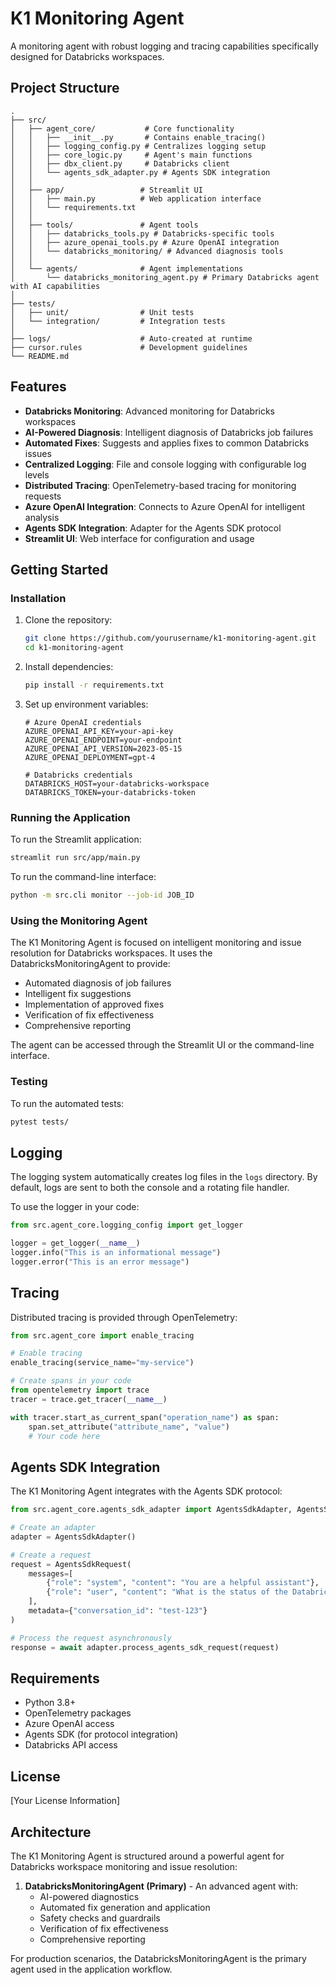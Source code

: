 # K1 Monitoring Agent

A monitoring agent with robust logging and tracing capabilities specifically designed for Databricks workspaces.

## Project Structure

```
.
├── src/
│   ├── agent_core/           # Core functionality 
│   │   ├── __init__.py       # Contains enable_tracing()
│   │   ├── logging_config.py # Centralizes logging setup
│   │   ├── core_logic.py     # Agent's main functions
│   │   ├── dbx_client.py     # Databricks client
│   │   └── agents_sdk_adapter.py # Agents SDK integration
│   │
│   ├── app/                 # Streamlit UI
│   │   ├── main.py          # Web application interface
│   │   └── requirements.txt
│   │
│   ├── tools/               # Agent tools
│   │   ├── databricks_tools.py # Databricks-specific tools
│   │   ├── azure_openai_tools.py # Azure OpenAI integration
│   │   └── databricks_monitoring/ # Advanced diagnosis tools
│   │
│   └── agents/              # Agent implementations
│       └── databricks_monitoring_agent.py # Primary Databricks agent with AI capabilities
│
├── tests/
│   ├── unit/                # Unit tests
│   └── integration/         # Integration tests
│
├── logs/                    # Auto-created at runtime
├── cursor.rules             # Development guidelines
└── README.md
```

## Features

- **Databricks Monitoring**: Advanced monitoring for Databricks workspaces
- **AI-Powered Diagnosis**: Intelligent diagnosis of Databricks job failures
- **Automated Fixes**: Suggests and applies fixes to common Databricks issues
- **Centralized Logging**: File and console logging with configurable log levels
- **Distributed Tracing**: OpenTelemetry-based tracing for monitoring requests
- **Azure OpenAI Integration**: Connects to Azure OpenAI for intelligent analysis
- **Agents SDK Integration**: Adapter for the Agents SDK protocol
- **Streamlit UI**: Web interface for configuration and usage

## Getting Started

### Installation

1. Clone the repository:
   ```bash
   git clone https://github.com/yourusername/k1-monitoring-agent.git
   cd k1-monitoring-agent
   ```

2. Install dependencies:
   ```bash
   pip install -r requirements.txt
   ```

3. Set up environment variables:
   ```
   # Azure OpenAI credentials
   AZURE_OPENAI_API_KEY=your-api-key
   AZURE_OPENAI_ENDPOINT=your-endpoint
   AZURE_OPENAI_API_VERSION=2023-05-15
   AZURE_OPENAI_DEPLOYMENT=gpt-4
   
   # Databricks credentials
   DATABRICKS_HOST=your-databricks-workspace
   DATABRICKS_TOKEN=your-databricks-token
   ```

### Running the Application

To run the Streamlit application:

```bash
streamlit run src/app/main.py
```

To run the command-line interface:

```bash
python -m src.cli monitor --job-id JOB_ID
```

### Using the Monitoring Agent

The K1 Monitoring Agent is focused on intelligent monitoring and issue resolution for Databricks workspaces. It uses the DatabricksMonitoringAgent to provide:

- Automated diagnosis of job failures
- Intelligent fix suggestions
- Implementation of approved fixes
- Verification of fix effectiveness
- Comprehensive reporting

The agent can be accessed through the Streamlit UI or the command-line interface.

### Testing

To run the automated tests:

```bash
pytest tests/
```

## Logging

The logging system automatically creates log files in the `logs` directory. By default, logs are sent to both the console and a rotating file handler.

To use the logger in your code:

```python
from src.agent_core.logging_config import get_logger

logger = get_logger(__name__)
logger.info("This is an informational message")
logger.error("This is an error message")
```

## Tracing

Distributed tracing is provided through OpenTelemetry:

```python
from src.agent_core import enable_tracing

# Enable tracing
enable_tracing(service_name="my-service")

# Create spans in your code
from opentelemetry import trace
tracer = trace.get_tracer(__name__)

with tracer.start_as_current_span("operation_name") as span:
    span.set_attribute("attribute_name", "value")
    # Your code here
```

## Agents SDK Integration

The K1 Monitoring Agent integrates with the Agents SDK protocol:

```python
from src.agent_core.agents_sdk_adapter import AgentsSdkAdapter, AgentsSdkRequest

# Create an adapter
adapter = AgentsSdkAdapter()

# Create a request
request = AgentsSdkRequest(
    messages=[
        {"role": "system", "content": "You are a helpful assistant"},
        {"role": "user", "content": "What is the status of the Databricks job?"}
    ],
    metadata={"conversation_id": "test-123"}
)

# Process the request asynchronously
response = await adapter.process_agents_sdk_request(request)
```

## Requirements

- Python 3.8+
- OpenTelemetry packages
- Azure OpenAI access
- Agents SDK (for protocol integration)
- Databricks API access

## License

[Your License Information]

## Architecture

The K1 Monitoring Agent is structured around a powerful agent for Databricks workspace monitoring and issue resolution:

1. **DatabricksMonitoringAgent (Primary)** - An advanced agent with:
   - AI-powered diagnostics
   - Automated fix generation and application
   - Safety checks and guardrails
   - Verification of fix effectiveness
   - Comprehensive reporting

For production scenarios, the DatabricksMonitoringAgent is the primary agent used in the application workflow.
